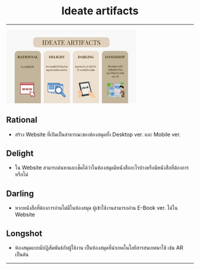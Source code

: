 <h1 align= "center"> Ideate artifacts </h1>

<hr>

<img src ="images/Ideate artifacts.png" width ="350" >


## Rational
- สร้าง Website ที่เปิดเป็นสาธารณะของห้องสมุดทั้ง Desktop ver. และ Mobile ver.

## Delight
- ใน Website สามารถค้นหาและเช็คได้ว่าในห้องสมุดมีหนังสืออะไรบ้างหรือมีหนังสือที่ต้องการหรือไม่

## Darling
- หากหนังสือที่ต้องการอ่านไม่มีในห้องสมุด ผู้เข้าใช้งานสามารถอ่าน E-Book ver. ได้ใน Website

## Longshot
- ห้องสมุดแบบมีปฏิสัมพันธ์กับผู้ใช้งาน เป็นห้องสมุดที่นำเทคโนโลยีสารสนเทศมาใช้ เช่น AR เป็นต้น

<hr>
